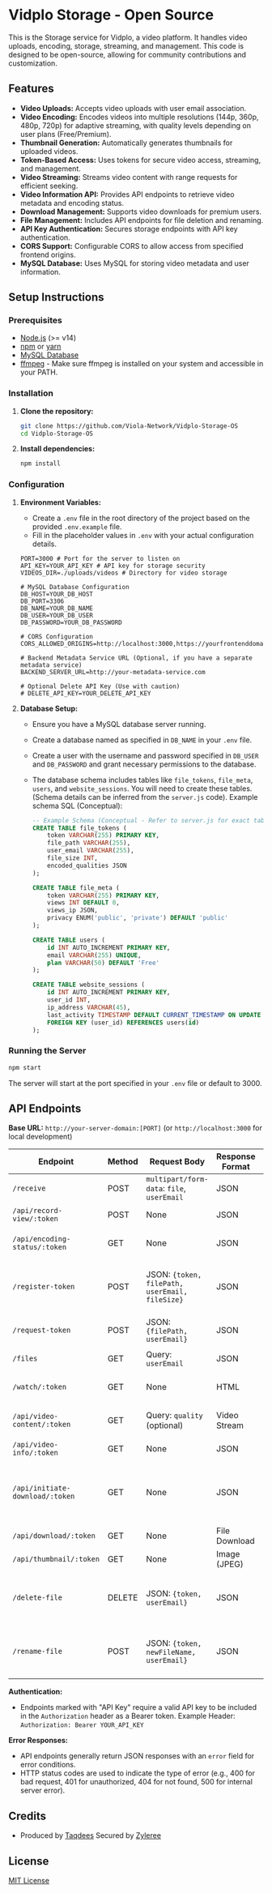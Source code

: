 # Vidplo Storage - Open Source

This is the Storage service for Vidplo, a video platform. It handles video uploads, encoding, storage, streaming, and management. This code is designed to be open-source, allowing for community contributions and customization.

## Features

- **Video Uploads:** Accepts video uploads with user email association.
- **Video Encoding:** Encodes videos into multiple resolutions (144p, 360p, 480p, 720p) for adaptive streaming, with quality levels depending on user plans (Free/Premium).
- **Thumbnail Generation:** Automatically generates thumbnails for uploaded videos.
- **Token-Based Access:** Uses tokens for secure video access, streaming, and management.
- **Video Streaming:** Streams video content with range requests for efficient seeking.
- **Video Information API:** Provides API endpoints to retrieve video metadata and encoding status.
- **Download Management:** Supports video downloads for premium users.
- **File Management:** Includes API endpoints for file deletion and renaming.
- **API Key Authentication:** Secures storage endpoints with API key authentication.
- **CORS Support:** Configurable CORS to allow access from specified frontend origins.
- **MySQL Database:** Uses MySQL for storing video metadata and user information.

## Setup Instructions

### Prerequisites

- [Node.js](https://nodejs.org/) (>= v14)
- [npm](https://www.npmjs.com/) or [yarn](https://yarnpkg.com/)
- [MySQL Database](https://www.mysql.com/)
- [ffmpeg](https://ffmpeg.org/) - Make sure ffmpeg is installed on your system and accessible in your PATH.

### Installation

1. **Clone the repository:**
   ```bash
   git clone https://github.com/Viola-Network/Vidplo-Storage-OS
   cd Vidplo-Storage-OS
   ```

2. **Install dependencies:**
   ```bash
   npm install
   ```

### Configuration

1. **Environment Variables:**
   - Create a `.env` file in the root directory of the project based on the provided `.env.example` file.
   - Fill in the placeholder values in `.env` with your actual configuration details.

   ```
   PORT=3000 # Port for the server to listen on
   API_KEY=YOUR_API_KEY # API key for storage security
   VIDEOS_DIR=./uploads/videos # Directory for video storage

   # MySQL Database Configuration
   DB_HOST=YOUR_DB_HOST
   DB_PORT=3306
   DB_NAME=YOUR_DB_NAME
   DB_USER=YOUR_DB_USER
   DB_PASSWORD=YOUR_DB_PASSWORD

   # CORS Configuration
   CORS_ALLOWED_ORIGINS=http://localhost:3000,https://yourfrontenddomain.com

   # Backend Metadata Service URL (Optional, if you have a separate metadata service)
   BACKEND_SERVER_URL=http://your-metadata-service.com

   # Optional Delete API Key (Use with caution)
   # DELETE_API_KEY=YOUR_DELETE_API_KEY
   ```

2. **Database Setup:**
   - Ensure you have a MySQL database server running.
   - Create a database named as specified in `DB_NAME` in your `.env` file.
   - Create a user with the username and password specified in `DB_USER` and `DB_PASSWORD` and grant necessary permissions to the database.
   - The database schema includes tables like `file_tokens`, `file_meta`, `users`, and `website_sessions`. You will need to create these tables. (Schema details can be inferred from the `server.js` code). Example schema SQL (Conceptual):

     ```sql
     -- Example Schema (Conceptual - Refer to server.js for exact table structures)
     CREATE TABLE file_tokens (
         token VARCHAR(255) PRIMARY KEY,
         file_path VARCHAR(255),
         user_email VARCHAR(255),
         file_size INT,
         encoded_qualities JSON
     );

     CREATE TABLE file_meta (
         token VARCHAR(255) PRIMARY KEY,
         views INT DEFAULT 0,
         views_ip JSON,
         privacy ENUM('public', 'private') DEFAULT 'public'
     );

     CREATE TABLE users (
         id INT AUTO_INCREMENT PRIMARY KEY,
         email VARCHAR(255) UNIQUE,
         plan VARCHAR(50) DEFAULT 'Free'
     );

     CREATE TABLE website_sessions (
         id INT AUTO_INCREMENT PRIMARY KEY,
         user_id INT,
         ip_address VARCHAR(45),
         last_activity TIMESTAMP DEFAULT CURRENT_TIMESTAMP ON UPDATE CURRENT_TIMESTAMP,
         FOREIGN KEY (user_id) REFERENCES users(id)
     );
     ```

### Running the Server

```bash
npm start
```

The server will start at the port specified in your `.env` file or default to 3000.

## API Endpoints

**Base URL:** `http://your-server-domain:[PORT]` (or `http://localhost:3000` for local development)

| Endpoint                        | Method | Request Body                                  | Response Format | Authentication | Description                                    |
|---------------------------------|--------|-----------------------------------------------|-----------------|----------------|------------------------------------------------|
| `/receive`                      | POST   | `multipart/form-data`: `file`, `userEmail`   | JSON            | API Key        | Upload a video file.                             |
| `/api/record-view/:token`       | POST   | None                                          | JSON            | Public         | Record a video view.                             |
| `/api/encoding-status/:token`    | GET    | None                                          | JSON            | Public         | Get video encoding status.                       |
| `/register-token`              | POST   | JSON: `{token, filePath, userEmail, fileSize}` | JSON            | API Key        | Register a pre-existing video token.             |
| `/request-token`               | POST   | JSON: `{filePath, userEmail}`                 | JSON            | API Key        | Request a token for an existing file.            |
| `/files`                         | GET    | Query: `userEmail`                            | JSON            | API Key        | List files for a user.                           |
| `/watch/:token`                  | GET    | None                                          | HTML            | Public         | Watch video page (HTML).                         |
| `/api/video-content/:token`      | GET    | Query: `quality` (optional)                   | Video Stream    | Public/Private | Stream video content.                             |
| `/api/video-info/:token`         | GET    | None                                          | JSON            | Public         | Get video information.                           |
| `/api/initiate-download/:token` | GET    | None                                          | JSON            | Public         | Initiate video download (get download URL).      |
| `/api/download/:token`           | GET    | None                                          | File Download   | Public/Private | Download video file.                             |
| `/api/thumbnail/:token`        | GET    | None                                          | Image (JPEG)    | Public         | Get video thumbnail.                             |
| `/delete-file`                   | DELETE | JSON: `{token, userEmail}`                    | JSON            | API Key        | Delete a video file and associated resources.    |
| `/rename-file`                   | POST   | JSON: `{token, newFileName, userEmail}`       | JSON            | API Key        | Rename a video file and associated resources.    |

**Authentication:**

- Endpoints marked with "API Key" require a valid API key to be included in the `Authorization` header as a Bearer token.
  Example Header: `Authorization: Bearer YOUR_API_KEY`

**Error Responses:**

- API endpoints generally return JSON responses with an `error` field for error conditions.
- HTTP status codes are used to indicate the type of error (e.g., 400 for bad request, 401 for unauthorized, 404 for not found, 500 for internal server error).

## Credits

- Produced by [Taqdees](https://github.com/TaqdeesHigh) Secured by [Zyleree](https://github.com/Zyleree)

## License

[MIT License](LICENSE)
